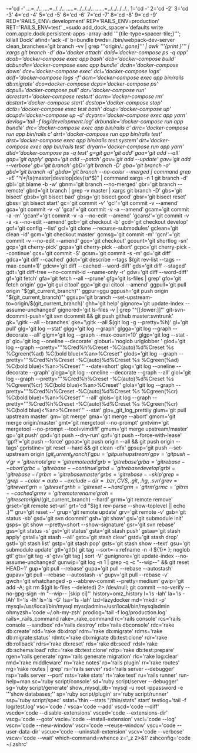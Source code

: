 -='cd -'
...=../..
....=../../..
.....=../../../..
......=../../../../..
1='cd -'
2='cd -2'
3='cd -3'
4='cd -4'
5='cd -5'
6='cd -6'
7='cd -7'
8='cd -8'
9='cd -9'
RED='RAILS_ENV=development'
REP='RAILS_ENV=production'
RET='RAILS_ENV=test'
_=sudo
add_dock_spacer='defaults write com.apple.dock persistent-apps -array-add '\''{tile-type=spacer-tile;}'\''; killall Dock'
afind='ack -il'
b=bundle
bwds=./bin/webpack-dev-server
clean_branches='git branch -vv | grep '\''origin/.*: gone]'\'' | awk '\''{print }'\'' | xargs git branch -d'
da='docker attach'
daid='docker-compose ps -q app'
dcab='docker-compose exec app bash'
dcb='docker-compose build'
dcbundle='docker-compose exec app bundle'
dcdn='docker-compose down'
dce='docker-compose exec'
dcl='docker-compose logs'
dclf='docker-compose logs -f'
dcm='docker-compose exec app bin/rails db:migrate'
dco=docker-compose
dcps='docker-compose ps'
dcpull='docker-compose pull'
dcr='docker-compose run'
dcrestart='docker-compose restart'
dcrm='docker-compose rm'
dcstart='docker-compose start'
dcstop='docker-compose stop'
dctb='docker-compose exec test bash'
dcup='docker-compose up'
dcupd='docker-compose up -d'
dcyarn='docker-compose exec app yarn'
devlog='tail -f log/development.log'
drbundle='docker-compose run app bundle'
drc='docker-compose exec app bin/rails c'
drrc='docker-compose run app bin/rails c'
drrt='docker-compose run app bin/rails test'
drst='docker-compose exec app bin/rails test:system'
drt='docker-compose exec app bin/rails test'
dryarn='docker-compose run app yarn'
dtid='docker-compose ps -q test'
g=git
ga='git add'
gaa='git add --all'
gap='git apply'
gapa='git add --patch'
gau='git add --update'
gav='git add --verbose'
gb='git branch'
gbD='git branch -D'
gba='git branch -a'
gbd='git branch -d'
gbda='git branch --no-color --merged | command grep -vE "^(\*|\s*(master|develop|dev)\s*$)" | command xargs -n 1 git branch -d'
gbl='git blame -b -w'
gbnm='git branch --no-merged'
gbr='git branch --remote'
gbrd='git branch | grep -v master | xargs git branch -D'
gbs='git bisect'
gbsb='git bisect bad'
gbsg='git bisect good'
gbsr='git bisect reset'
gbss='git bisect start'
gc='git commit -v'
'gc!'='git commit -v --amend'
gca='git commit -v -a'
'gca!'='git commit -v -a --amend'
gcam='git commit -a -m'
'gcan!'='git commit -v -a --no-edit --amend'
'gcans!'='git commit -v -a -s --no-edit --amend'
gcb='git checkout -b'
gcd='git checkout develop'
gcf='git config --list'
gcl='git clone --recurse-submodules'
gclean='git clean -id'
gcm='git checkout master'
gcmsg='git commit -m'
'gcn!'='git commit -v --no-edit --amend'
gco='git checkout'
gcount='git shortlog -sn'
gcp='git cherry-pick'
gcpa='git cherry-pick --abort'
gcpc='git cherry-pick --continue'
gcs='git commit -S'
gcsm='git commit -s -m'
gd='git diff'
gdca='git diff --cached'
gdct='git describe --tags $(git rev-list --tags --max-count=1)'
gdcw='git diff --cached --word-diff'
gds='git diff --staged'
gdt='git diff-tree --no-commit-id --name-only -r'
gdw='git diff --word-diff'
gf='git fetch'
gfa='git fetch --all --prune'
gfg='git ls-files | grep'
gfo='git fetch origin'
gg='git gui citool'
gga='git gui citool --amend'
ggpull='git pull origin "$(git_current_branch)"'
ggpur=ggu
ggpush='git push origin "$(git_current_branch)"'
ggsup='git branch --set-upstream-to=origin/$(git_current_branch)'
ghh='git help'
gignore='git update-index --assume-unchanged'
gignored='git ls-files -v | grep "^[[:lower:]]"'
git-svn-dcommit-push='git svn dcommit && git push github master:svntrunk'
gk='\gitk --all --branches'
gke='\gitk --all $(git log -g --pretty=%h)'
gl='git pull'
glg='git log --stat'
glgg='git log --graph'
glgga='git log --graph --decorate --all'
glgm='git log --graph --max-count=10'
glgp='git log --stat -p'
glo='git log --oneline --decorate'
globurl='noglob urlglobber '
glod='git log --graph --pretty='\''%Cred%h%Creset -%C(auto)%d%Creset %s %Cgreen(%ad) %C(bold blue)<%an>%Creset'\'
glods='git log --graph --pretty='\''%Cred%h%Creset -%C(auto)%d%Creset %s %Cgreen(%ad) %C(bold blue)<%an>%Creset'\'' --date=short'
glog='git log --oneline --decorate --graph'
gloga='git log --oneline --decorate --graph --all'
glol='git log --graph --pretty='\''%Cred%h%Creset -%C(auto)%d%Creset %s %Cgreen(%cr) %C(bold blue)<%an>%Creset'\'
glola='git log --graph --pretty='\''%Cred%h%Creset -%C(auto)%d%Creset %s %Cgreen(%cr) %C(bold blue)<%an>%Creset'\'' --all'
glols='git log --graph --pretty='\''%Cred%h%Creset -%C(auto)%d%Creset %s %Cgreen(%cr) %C(bold blue)<%an>%Creset'\'' --stat'
glp=_git_log_prettily
glum='git pull upstream master'
gm='git merge'
gma='git merge --abort'
gmom='git merge origin/master'
gmt='git mergetool --no-prompt'
gmtvim='git mergetool --no-prompt --tool=vimdiff'
gmum='git merge upstream/master'
gp='git push'
gpd='git push --dry-run'
gpf='git push --force-with-lease'
'gpf!'='git push --force'
gpoat='git push origin --all && git push origin --tags'
gpristine='git reset --hard && git clean -dfx'
gpsup='git push --set-upstream origin $(git_current_branch)'
gpu='git push upstream'
gpv='git push -v'
gr='git remote'
gra='git remote add'
grb='git rebase'
grba='git rebase --abort'
grbc='git rebase --continue'
grbd='git rebase develop'
grbi='git rebase -i'
grbm='git rebase master'
grbs='git rebase --skip'
grep='grep  --color=auto --exclude-dir={.bzr,CVS,.git,.hg,.svn}'
grev='git revert'
grh='git reset'
grhh='git reset --hard'
grm='git rm'
grmc='git rm --cached'
grmv='git remote rename'
groh='git reset origin/$(git_current_branch) --hard'
grrm='git remote remove'
grset='git remote set-url'
grt='cd "$(git rev-parse --show-toplevel || echo .)"'
gru='git reset --'
grup='git remote update'
grv='git remote -v'
gsb='git status -sb'
gsd='git svn dcommit'
gsh='git show'
gsi='git submodule init'
gsps='git show --pretty=short --show-signature'
gsr='git svn rebase'
gss='git status -s'
gst='git status'
gsta='git stash push'
gstaa='git stash apply'
gstall='git stash --all'
gstc='git stash clear'
gstd='git stash drop'
gstl='git stash list'
gstp='git stash pop'
gsts='git stash show --text'
gsu='git submodule update'
gtl='gtl(){ git tag --sort=-v:refname -n -l ${1}* }; noglob gtl'
gts='git tag -s'
gtv='git tag | sort -V'
gunignore='git update-index --no-assume-unchanged'
gunwip='git log -n 1 | grep -q -c "\-\-wip\-\-" && git reset HEAD~1'
gup='git pull --rebase'
gupa='git pull --rebase --autostash'
gupav='git pull --rebase --autostash -v'
gupv='git pull --rebase -v'
gwch='git whatchanged -p --abbrev-commit --pretty=medium'
gwip='git add -A; git rm $(git ls-files --deleted) 2> /dev/null; git commit --no-verify --no-gpg-sign -m "--wip-- [skip ci]"'
history=omz_history
l='ls -lah'
la='ls -lAh'
ll='ls -lh'
ls='ls -G'
lsa='ls -lah'
lzd=lazydocker
md='mkdir -p'
mysql=/usr/local/bin/mysql
mysqladmin=/usr/local/bin/mysqladmin
ohmyzsh='code ~/.oh-my-zsh'
prodlog='tail -f log/production.log'
rails=_rails_command
rake=_rake_command
rc='rails console'
rcs='rails console --sandbox'
rd='rails destroy'
rdb='rails dbconsole'
rdc='rake db:create'
rdd='rake db:drop'
rdm='rake db:migrate'
rdms='rake db:migrate:status'
rdmtc='rake db:migrate db:test:clone'
rdr='rake db:rollback'
rdrs='rake db:reset'
rds='rake db:seed'
rdsl='rake db:schema:load'
rdtc='rake db:test:clone'
rdtp='rake db:test:prepare'
rgen='rails generate'
rgm='rails generate migration'
rlc='rake log:clear'
rmd='rake middleware'
rn='rake notes'
rp='rails plugin'
rr='rake routes'
rrg='rake routes | grep'
rs='rails server'
rsd='rails server --debugger'
rsp='rails server --port'
rsts='rake stats'
rt='rake test'
ru='rails runner'
run-help=man
sc='ruby script/console'
sd='ruby script/server --debugger'
sg='ruby script/generate'
show_mysql_db='mysql -u root -ppassword -e '\''show databases;'\'
sp='ruby script/plugin'
sr='ruby script/runner'
ssp='ruby script/spec'
sstat='thin --stats "/thin/stats" start'
testlog='tail -f log/test.log'
vsc='code .'
vsca='code --add'
vscd='code --diff'
vscde='code --disable-extensions'
vsced='code --extensions-dir'
vscg='code --goto'
vscie='code --install-extension'
vscl='code --log'
vscn='code --new-window'
vscr='code --reuse-window'
vscu='code --user-data-dir'
vscue='code --uninstall-extension'
vscv='code --verbose'
vscw='code --wait'
which-command=whence
z='_z 2>&1'
zshconfig='code ~/.zshrc'
